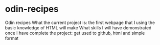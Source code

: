 # odin-recipes
Odin recipes
What the current project is: the first webpage that I using the basic knowledge of HTML will make
What skills I will have demonstrated once I have complete the project: get used to github, html and simple format